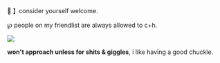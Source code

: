 🍎 】consider yourself welcome. 

℘ people on my friendlist are always allowed to c+h. 

![](https://files.catbox.moe/tgqfp6.webp)

__won't approach unless for shits & giggles__, i like having a good chuckle.
